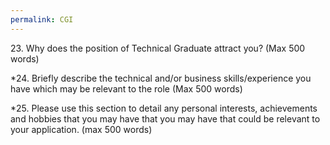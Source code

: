 ```yaml
---
permalink: CGI
---
```

23. Why does the position of Technical Graduate attract you? (Max 500 words)


*24. Briefly describe the technical and/or business skills/experience you have which may be relevant to the role (Max 500 words)


*25. Please use this section to detail any personal interests, achievements and hobbies that you may have that you may have that could be relevant to your application. (max 500 words)